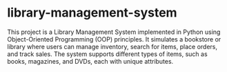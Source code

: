 # library-management-system
This project is a Library Management System implemented in Python using Object-Oriented Programming (OOP) principles. It simulates a bookstore or library where users can manage inventory, search for items, place orders, and track sales. The system supports different types of items, such as books, magazines, and DVDs, each with unique attributes.
